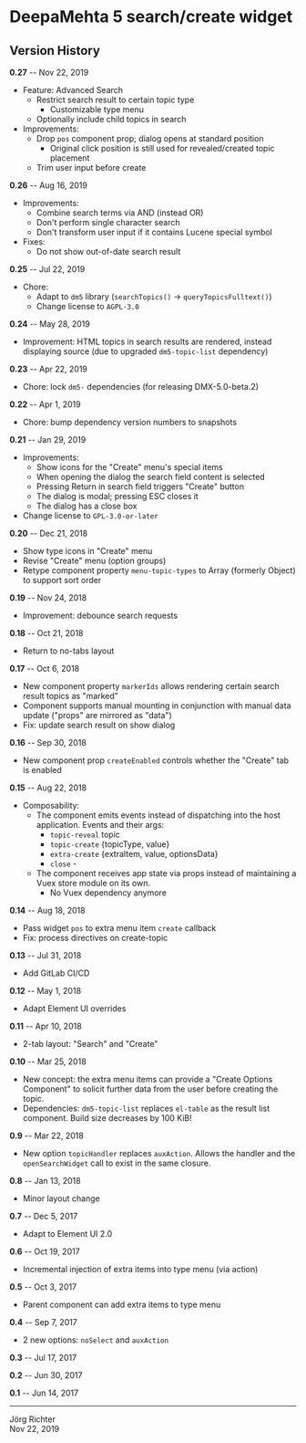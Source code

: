 # DeepaMehta 5 search/create widget

## Version History

**0.27** -- Nov 22, 2019

* Feature: Advanced Search
    * Restrict search result to certain topic type
        * Customizable type menu
    * Optionally include child topics in search
* Improvements:
    * Drop `pos` component prop; dialog opens at standard position
        * Original click position is still used for revealed/created topic placement
    * Trim user input before create

**0.26** -- Aug 16, 2019

* Improvements:
    * Combine search terms via AND (instead OR)
    * Don't perform single character search
    * Don't transform user input if it contains Lucene special symbol
* Fixes:
    * Do not show out-of-date search result

**0.25** -- Jul 22, 2019

* Chore:
    * Adapt to `dm5` library (`searchTopics()` -> `queryTopicsFulltext()`)
    * Change license to `AGPL-3.0`

**0.24** -- May 28, 2019

* Improvement: HTML topics in search results are rendered, instead displaying source (due to upgraded `dm5-topic-list` dependency)

**0.23** -- Apr 22, 2019

* Chore: lock `dm5-` dependencies (for releasing DMX-5.0-beta.2)

**0.22** -- Apr 1, 2019

* Chore: bump dependency version numbers to snapshots

**0.21** -- Jan 29, 2019

* Improvements:
    * Show icons for the "Create" menu's special items
    * When opening the dialog the search field content is selected
    * Pressing Return in search field triggers "Create" button
    * The dialog is modal; pressing ESC closes it
    * The dialog has a close box
* Change license to `GPL-3.0-or-later`

**0.20** -- Dec 21, 2018

* Show type icons in "Create" menu
* Revise "Create" menu (option groups)
* Retype component property `menu-topic-types` to Array (formerly Object) to support sort order

**0.19** -- Nov 24, 2018

* Improvement: debounce search requests

**0.18** -- Oct 21, 2018

* Return to no-tabs layout

**0.17** -- Oct 6, 2018

* New component property `markerIds` allows rendering certain search result topics as "marked"
* Component supports manual mounting in conjunction with manual data update ("props" are mirrored as "data")
* Fix: update search result on show dialog

**0.16** -- Sep 30, 2018

* New component prop `createEnabled` controls whether the "Create" tab is enabled

**0.15** -- Aug 22, 2018

* Composability:
    * The component emits events instead of dispatching into the host application. Events and their args:
        * `topic-reveal`  topic
        * `topic-create`  {topicType, value}
        * `extra-create`  {extraItem, value, optionsData}
        * `close`         -
    * The component receives app state via props instead of maintaining a Vuex store module on its own.
        * No Vuex dependency anymore

**0.14** -- Aug 18, 2018

* Pass widget `pos` to extra menu item `create` callback
* Fix: process directives on create-topic

**0.13** -- Jul 31, 2018

* Add GitLab CI/CD

**0.12** -- May 1, 2018

* Adapt Element UI overrides

**0.11** -- Apr 10, 2018

* 2-tab layout: "Search" and "Create"

**0.10** -- Mar 25, 2018

* New concept: the extra menu items can provide a "Create Options Component" to solicit further data from the user before creating the topic.
* Dependencies: `dm5-topic-list` replaces `el-table` as the result list component. Build size decreases by 100 KiB!

**0.9** -- Mar 22, 2018

* New option `topicHandler` replaces `auxAction`. Allows the handler and the `openSearchWidget` call to exist in the same closure.

**0.8** -- Jan 13, 2018

* Minor layout change

**0.7** -- Dec 5, 2017

* Adapt to Element UI 2.0

**0.6** -- Oct 19, 2017

* Incremental injection of extra items into type menu (via action)

**0.5** -- Oct 3, 2017

* Parent component can add extra items to type menu

**0.4** -- Sep 7, 2017

* 2 new options: `noSelect` and `auxAction`

**0.3** -- Jul 17, 2017

**0.2** -- Jun 30, 2017

**0.1** -- Jun 14, 2017

------------
Jörg Richter  
Nov 22, 2019

